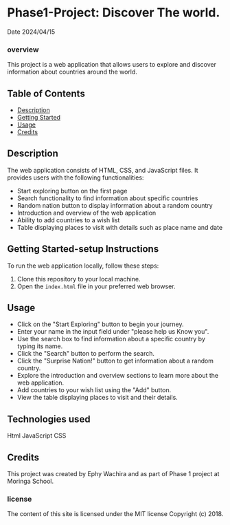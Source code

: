 # Phase1-Project: Discover The world.
Date 2024/04/15
### overview
This project is a web application that allows users to explore and discover information about countries around the world.

## Table of Contents

- [Description](#description)
- [Getting Started](#getting-started)
- [Usage](#usage)
- [Credits](#credits)

## Description

The web application consists of HTML, CSS, and JavaScript files. It provides users with the following functionalities:
- Start exploring button on the first page
- Search functionality to find information about specific countries
- Random nation button to display information about a random country
- Introduction and overview of the web application
- Ability to add countries to a wish list
- Table displaying places to visit with details such as place name and date

## Getting Started-setup Instructions

To run the web application locally, follow these steps:
1. Clone this repository to your local machine.
2. Open the `index.html` file in your preferred web browser.

## Usage

- Click on the "Start Exploring" button to begin your journey.
- Enter your name in the input field under "please help us Know you".
- Use the search box to find information about a specific country by typing its name.
- Click the "Search" button to perform the search.
- Click the "Surprise Nation!" button to get information about a random country.
- Explore the introduction and overview sections to learn more about the web application.
- Add countries to your wish list using the "Add" button.
- View the table displaying places to visit and their details.
## Technologies used
Html
JavaScript
CSS
## Credits
This project was created by Ephy Wachira and as part of Phase 1 project at Moringa School.
### license
The content of this site is licensed under the MIT license
Copyright (c) 2018.
